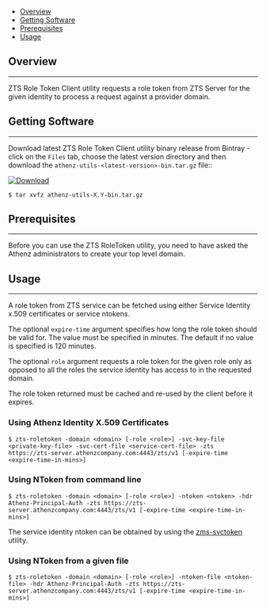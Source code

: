 * [Overview](#overview)
* [Getting Software](#getting-software)
* [Prerequisites](#prerequisites)
* [Usage](#usage)

## Overview
----------

ZTS Role Token Client utility requests a role token from
ZTS Server for the given identity to process a request against a provider domain.

## Getting Software
-------------------

Download latest ZTS Role Token Client utility binary release from Bintray - click
on the `Files` tab, choose the latest version directory and then
download the `athenz-utils-<latest-version>-bin.tar.gz` file::

[ ![Download](https://api.bintray.com/packages/yahoo/maven/athenz-utils/images/download.svg) ](https://bintray.com/yahoo/maven/athenz-utils/_latestVersion)

```shell
$ tar xvfz athenz-utils-X.Y-bin.tar.gz
```

## Prerequisites
----------------

Before you can use the ZTS RoleToken utility, you need to have
asked the Athenz administrators to create your top level domain.

## Usage
--------

A role token from ZTS service can be fetched using either Service Identity x.509 certificates
or service ntokens.

The optional `expire-time` argument specifies how long the role
token should be valid for. The value must be specified in minutes. The
default if no value is specified is 120 minutes.

The optional `role` argument requests a role token for the given role
only as opposed to all the roles the service identity has access to
in the requested domain.

The role token returned must be cached and re-used by the client before
it expires.

### Using Athenz Identity X.509 Certificates

```
$ zts-roletoken -domain <domain> [-role <role>] -svc-key-file <private-key-file> -svc-cert-file <service-cert-file> -zts https://zts-server.athenzcompany.com:4443/zts/v1 [-expire-time <expire-time-in-mins>]
```

### Using NToken from command line

```
$ zts-roletoken -domain <domain> [-role <role>] -ntoken <ntoken> -hdr Athenz-Principal-Auth -zts https://zts-server.athenzcompany.com:4443/zts/v1 [-expire-time <expire-time-in-mins>]
```

The service identity ntoken can be obtained by using the [zms-svctoken](zms_svctoken.md) utility.

### Using NToken from a given file

```
$ zts-roletoken -domain <domain> [-role <role>] -ntoken-file <ntoken-file> -hdr Athenz-Principal-Auth -zts https://zts-server.athenzcompany.com:4443/zts/v1 [-expire-time <expire-time-in-mins>]
```